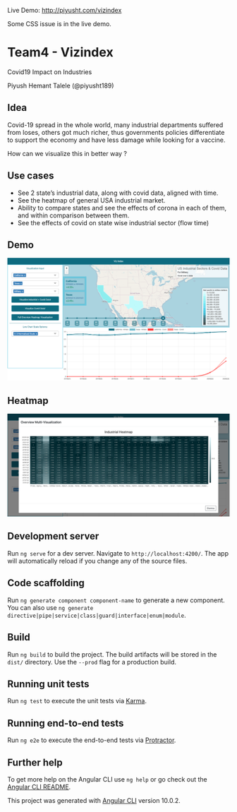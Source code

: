 Live Demo: http://piyusht.com/vizindex

Some CSS issue is in the live demo.

# Team4 - Vizindex

Covid19 Impact on Industries

Piyush Hemant Talele (@piyusht189)

## Idea 
Covid-19 spread in the whole world, many industrial departments suffered from loses, others got much richer, thus governments policies differentiate to support the economy and have less damage while looking for a vaccine.

How can we visualize this in better way ? 

## Use cases 
* See 2 state’s industrial data, along with covid data, aligned with time.
* See the heatmap of general USA industrial market.
* Ability to compare states and see the effects of corona in each of them, and within comparison between them.
* See the effects of covid on state wise industrial sector (flow time)

## Demo
![alt text](https://raw.githubusercontent.com/piyusht189/vizindex/main/VizIndex.png)

## Heatmap
![alt text](https://raw.githubusercontent.com/piyusht189/vizindex/main/Vizindex_heatmap.png)

## Development server

Run `ng serve` for a dev server. Navigate to `http://localhost:4200/`. The app will automatically reload if you change any of the source files.

## Code scaffolding

Run `ng generate component component-name` to generate a new component. You can also use `ng generate directive|pipe|service|class|guard|interface|enum|module`.

## Build

Run `ng build` to build the project. The build artifacts will be stored in the `dist/` directory. Use the `--prod` flag for a production build.

## Running unit tests

Run `ng test` to execute the unit tests via [Karma](https://karma-runner.github.io).

## Running end-to-end tests

Run `ng e2e` to execute the end-to-end tests via [Protractor](http://www.protractortest.org/).

## Further help

To get more help on the Angular CLI use `ng help` or go check out the [Angular CLI README](https://github.com/angular/angular-cli/blob/master/README.md).

This project was generated with [Angular CLI](https://github.com/angular/angular-cli) version 10.0.2.
